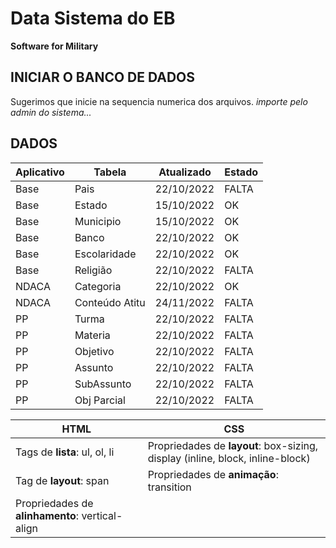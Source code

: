 # Data Sistema do EB
**Software for Military**


INICIAR O BANCO DE DADOS
------------------------
Sugerimos que inicie na sequencia numerica dos arquivos.
*importe pelo admin do sistema...*

DADOS
-----

Aplicativo |    Tabela      | Atualizado | Estado 
---------- | -------------- | ---------- | ------ 
Base       | Pais           | 22/10/2022 | FALTA  
Base       | Estado         | 15/10/2022 |   OK   
Base       | Municipio      | 15/10/2022 |   OK   
Base       | Banco          | 22/10/2022 |   OK   
Base       | Escolaridade   | 22/10/2022 |   OK   
Base       | Religião       | 22/10/2022 | FALTA  
NDACA      | Categoria      | 22/10/2022 |   OK   
NDACA      | Conteúdo Atitu | 24/11/2022 | FALTA  
PP         | Turma          | 22/10/2022 | FALTA  
PP         | Materia        | 22/10/2022 | FALTA  
PP         | Objetivo       | 22/10/2022 | FALTA  
PP         | Assunto        | 22/10/2022 | FALTA  
PP         | SubAssunto     | 22/10/2022 | FALTA  
PP         | Obj Parcial    | 22/10/2022 | FALTA  


HTML | CSS
------------ | -------------
Tags de **lista**: ul, ol, li | Propriedades de **layout**: box-sizing, display (inline, block, inline-block)
Tag de **layout**: span | Propriedades de **animação**: transition
 | Propriedades de **alinhamento**: vertical-align
